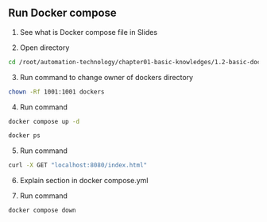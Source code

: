 ## Run Docker compose

1. See what is Docker compose file in Slides

2. Open directory
```bash
cd /root/automation-technology/chapter01-basic-knowledges/1.2-basic-docker/05-run-docker-compose
```

3. Run command to change owner of dockers directory
```bash
chown -Rf 1001:1001 dockers
```

4. Run command
```bash
docker compose up -d
```

```bash
docker ps
```

5. Run command
```bash
curl -X GET "localhost:8080/index.html"
```

6. Explain section in docker compose.yml

7. Run command
```bash
docker compose down
```